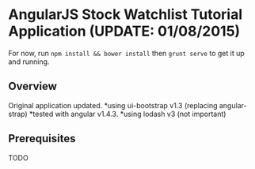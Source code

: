 # AngularJS Stock Watchlist Tutorial Application (UPDATE: 01/08/2015)

For now, run `npm install && bower install` then `grunt serve` to get it up and running.

## Overview
Original application updated.
	*using ui-bootstrap v1.3 (replacing angular-strap)
	*tested with angular v1.4.3.
	*using lodash v3 (not important)

## Prerequisites
TODO


